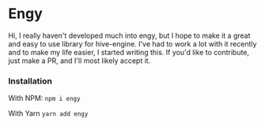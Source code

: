 # Engy

Hi, I really haven't developed much into engy, but I hope to make it a great and easy to use library for hive-engine. I've had to work a lot with it recently and to make my life easier, I started writing this. If you'd like to contribute, just make a PR, and I'll most likely accept it. 

### Installation

With NPM:
`npm i engy`

With Yarn
`yarn add engy`

